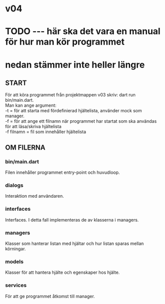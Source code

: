 # v04 #


# TODO --- här ska det vara en manual för hur man kör programmet #
# nedan stämmer inte heller längre #


## START ##
För att köra programmet från projektmappen v03 skriv: dart run bin/main.dart.  
Man kan ange argument:  
-t = för att starta med fördefinierad hjältelista, använder mock som manager.  
-f = för att ange ett filnamn när programmet har startat som ska användas för att läsa/skriva hjältelista  
-f filnamn = fil som innehåller hjältelista  

## OM FILERNA ##  

### bin/main.dart ###
Filen innehåller programmet entry-point och huvudloop.

### dialogs ###
Interaktion med användaren.

### interfaces ###
Interfaces. I detta fall implementeras de av klasserna i managers.

### managers ###
Klasser som hanterar listan med hjältar och hur listan sparas mellan körningar.

### models ###
Klasser för att hantera hjälte och egenskaper hos hjälte.

### services ###
För att ge programmet åtkomst till manager.